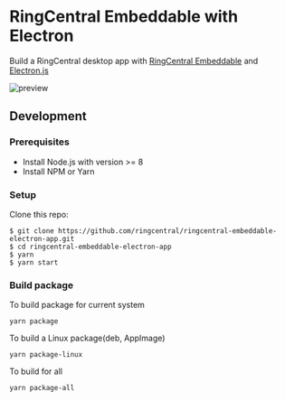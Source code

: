 # RingCentral Embeddable with Electron

Build a RingCentral desktop app with [RingCentral Embeddable](https://github.com/ringcentral/ringcentral-embeddable) and [Electron.js](https://electronjs.org)

![preview](https://user-images.githubusercontent.com/7036536/57593463-18891480-756e-11e9-80ed-16bd61655572.png)

## Development

### Prerequisites

* Install Node.js with version >= 8
* Install NPM or Yarn

### Setup

Clone this repo:

```
$ git clone https://github.com/ringcentral/ringcentral-embeddable-electron-app.git
$ cd ringcentral-embeddable-electron-app
$ yarn
$ yarn start
```

### Build package

To build package for current system

```
yarn package
```

To build a Linux package(deb, AppImage)

```
yarn package-linux
```

To build for all

```
yarn package-all
```
